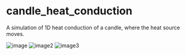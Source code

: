 # candle_heat_conduction
A simulation of 1D heat conduction of a candle, where the heat source moves.

![image](https://gyazo.com/cf926677d426ba6c3f332f8d5871705c/raw)
![image2](https://gyazo.com/d44782e09fbf0fb986ef0a45eff046bc/raw)
![image3](https://gyazo.com/7e4cbbcdb409b176784adb38350e6c7e/raw)